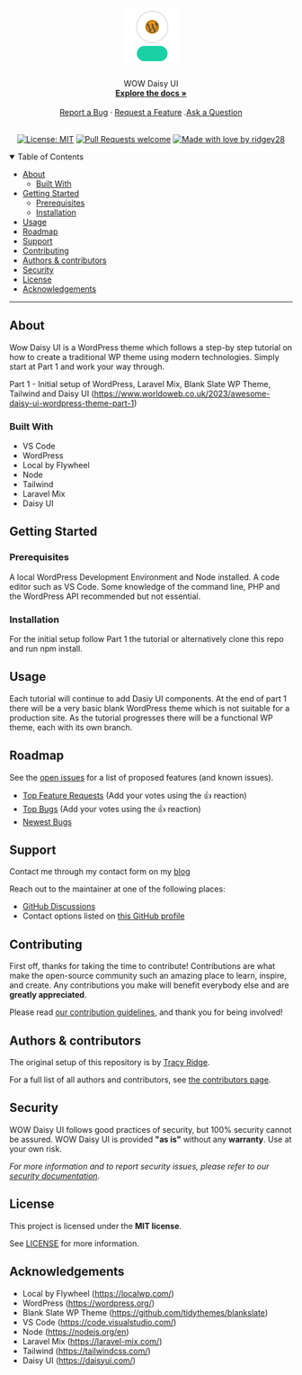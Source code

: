 <h1 align="center">
  <a href="https://github.com/ridgey28/wow-daisy-ui">
    <!-- Please provide path to your logo here -->
    <img src="docs/images/logo.svg" alt="Logo" width="100" height="100">
  </a>
</h1>

<div align="center">
  WOW Daisy UI
  <br />
  <a href="#about"><strong>Explore the docs »</strong></a>
  <br />
  <br />
  <a href="https://github.com/ridgey28/wow-daisy-ui/issues/new?assignees=&labels=bug&template=01_BUG_REPORT.md&title=bug%3A+">Report a Bug</a>
  ·
  <a href="https://github.com/ridgey28/wow-daisy-ui/issues/new?assignees=&labels=enhancement&template=02_FEATURE_REQUEST.md&title=feat%3A+">Request a Feature</a>
  .<a href="https://github.com/ridgey28/wow-daisy-ui/discussions">Ask a Question</a>
</div>

<div align="center">
<br />

[![License: MIT](https://img.shields.io/badge/License-MIT-yellow.svg)](https://opensource.org/licenses/MIT)
[![Pull Requests welcome](https://img.shields.io/badge/PRs-welcome-ff69b4.svg?style=flat-square)](https://github.com/ridgey28/wow-daisy-ui/issues?q=is%3Aissue+is%3Aopen+label%3A%22help+wanted%22)
[![Made with love by ridgey28](https://img.shields.io/badge/%3C%2F%3E%20with%20%E2%99%A5%20by-ridgey28-ff1414.svg?style=flat-square)](https://github.com/ridgey28)

</div>

<details open="open">
<summary>Table of Contents</summary>

- [About](#about)
  - [Built With](#built-with)
- [Getting Started](#getting-started)
  - [Prerequisites](#prerequisites)
  - [Installation](#installation)
- [Usage](#usage)
- [Roadmap](#roadmap)
- [Support](#support)
- [Contributing](#contributing)
- [Authors \& contributors](#authors--contributors)
- [Security](#security)
- [License](#license)
- [Acknowledgements](#acknowledgements)

</details>

---

## About

Wow Daisy UI is a WordPress theme which follows a step-by step tutorial on how to create a traditional WP theme using modern technologies. Simply start at Part 1 and work your way through.

Part 1 - Initial setup of WordPress, Laravel Mix, Blank Slate WP Theme, Tailwind and Daisy UI (https://www.worldoweb.co.uk/2023/awesome-daisy-ui-wordpress-theme-part-1)




### Built With
- VS Code
- WordPress
- Local by Flywheel
- Node
- Tailwind
- Laravel Mix
- Daisy UI


## Getting Started

### Prerequisites

A local WordPress Development Environment and Node installed. A code editor such as VS Code. Some knowledge of the command line, PHP and the WordPress API recommended but not essential.  

### Installation

For the initial setup follow Part 1 the tutorial or alternatively clone this repo and run npm install. 

## Usage

Each tutorial will continue to add Dasiy UI components. At the end of part 1 there will be a very basic blank WordPress theme which is not suitable for a production site. As the tutorial progresses there will be a functional WP theme, each with its own branch. 

## Roadmap

See the [open issues](https://github.com/ridgey28/wow-daisy-ui/issues) for a list of proposed features (and known issues).

- [Top Feature Requests](https://github.com/ridgey28/wow-daisy-ui/issues?q=label%3Aenhancement+is%3Aopen+sort%3Areactions-%2B1-desc) (Add your votes using the 👍 reaction)
- [Top Bugs](https://github.com/ridgey28/wow-daisy-ui/issues?q=is%3Aissue+is%3Aopen+label%3Abug+sort%3Areactions-%2B1-desc) (Add your votes using the 👍 reaction)
- [Newest Bugs](https://github.com/ridgey28/wow-daisy-ui/issues?q=is%3Aopen+is%3Aissue+label%3Abug)

## Support

Contact me through my contact form on my [blog](https://www.worldoweb.co.uk/contact)

Reach out to the maintainer at one of the following places:

- [GitHub Discussions](https://github.com/ridgey28/wow-daisy-ui/discussions)
- Contact options listed on [this GitHub profile](https://github.com/ridgey28)


## Contributing

First off, thanks for taking the time to contribute! Contributions are what make the open-source community such an amazing place to learn, inspire, and create. Any contributions you make will benefit everybody else and are **greatly appreciated**.


Please read [our contribution guidelines](docs/CONTRIBUTING.md), and thank you for being involved!

## Authors & contributors

The original setup of this repository is by [Tracy Ridge](https://github.com/ridgey28).

For a full list of all authors and contributors, see [the contributors page](https://github.com/ridgey28/wow-daisy-ui/contributors).

## Security

WOW Daisy UI follows good practices of security, but 100% security cannot be assured.
WOW Daisy UI is provided **"as is"** without any **warranty**. Use at your own risk.

_For more information and to report security issues, please refer to our [security documentation](docs/SECURITY.md)._

## License

This project is licensed under the **MIT license**.

See [LICENSE](LICENSE) for more information.

## Acknowledgements

- Local by Flywheel (https://localwp.com/)
- WordPress (https://wordpress.org/)
- Blank Slate WP Theme (https://github.com/tidythemes/blankslate)
- VS Code (https://code.visualstudio.com/)
- Node (https://nodejs.org/en)
- Laravel Mix (https://laravel-mix.com/)
- Tailwind (https://tailwindcss.com/)
- Daisy UI (https://daisyui.com/)
